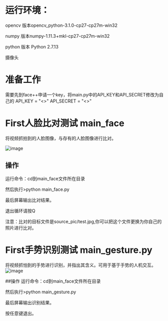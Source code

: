 # 运行环境：

opencv 版本opencv_python-3.1.0-cp27-cp27m-win32

numpy 版本numpy-1.11.3+mkl-cp27-cp27m-win32

python 版本 Python 2.7.13

摄像头

# 准备工作

需要先到face++申请一个key，将main.py中的API_KEY和API_SECRET修改为自己的
API_KEY = "<<your key>>"
API_SECRET = "<<your secret>>"

# First人脸比对测试 main_face

将视频抓拍到的人脸图像，与存有的人脸图像进行比对。

![image](https://github.com/colanicy/face-compare/blob/master/facecompare.gif)



## 操作

运行命令：cd到main_face文件所在目录

然后执行>python main_face.py

最后屏幕输出比对结果。

退出循环请按Q

注意：比对的目标文件是source_pic/test.jpg,你可以把这个文件更换为你自己的照片进行比对。

# First手势识别测试 main_gesture.py

将视频抓怕到的手势进行识别，并指出其含义。可用于基于手势的人机交互。
![image](https://github.com/colanicy/face-compare/blob/master/gesture2.gif)

##操作
运行命令：cd到main_face文件所在目录

然后执行>python main_gesture.py

最后屏幕输出识别结果。

按任意键退出。

